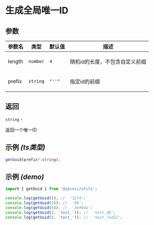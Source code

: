 # 生成全局唯一ID

## 参数

| 参数名 | 类型                | 默认值                                | 描述                                  |
| ------ | ------------------- | ------------------------------------- | ------------------------------------- |
| length | <code>number</code> | <code>4</code>                        | <p>随机id的长度，不包含自定义前缀</p> |
| prefix | <code>string</code> | <code>&quot;&#x27;&#x27;&quot;</code> | <p>指定id的前缀</p>                   |

## 返回

<code>string</code> - <p>返回一个唯一ID</p>

## 示例 _(ts类型)_

```typescript
getUuid(prefix?:string);
```

## 示例 _(demo)_

```typescript
import { getUuid } from '@zpcscc/utils';

console.log(getUuid()); //  '32f4';
console.log(getUuid(2)); //  'b0';
console.log(getUuid(6)); //  '3e964a';
console.log(getUuid(2, 'test_')); //  'test_db';
console.log(getUuid(5, 'test_')); //  'test_7ad22';
```

